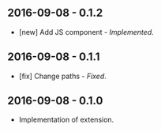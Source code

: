 2016-09-08 - 0.1.2
------------------
* [new] Add JS component - *Implemented*.


2016-09-08 - 0.1.1
------------------
* [fix] Change paths - *Fixed*.

2016-09-08 - 0.1.0
------------------
* Implementation of extension.